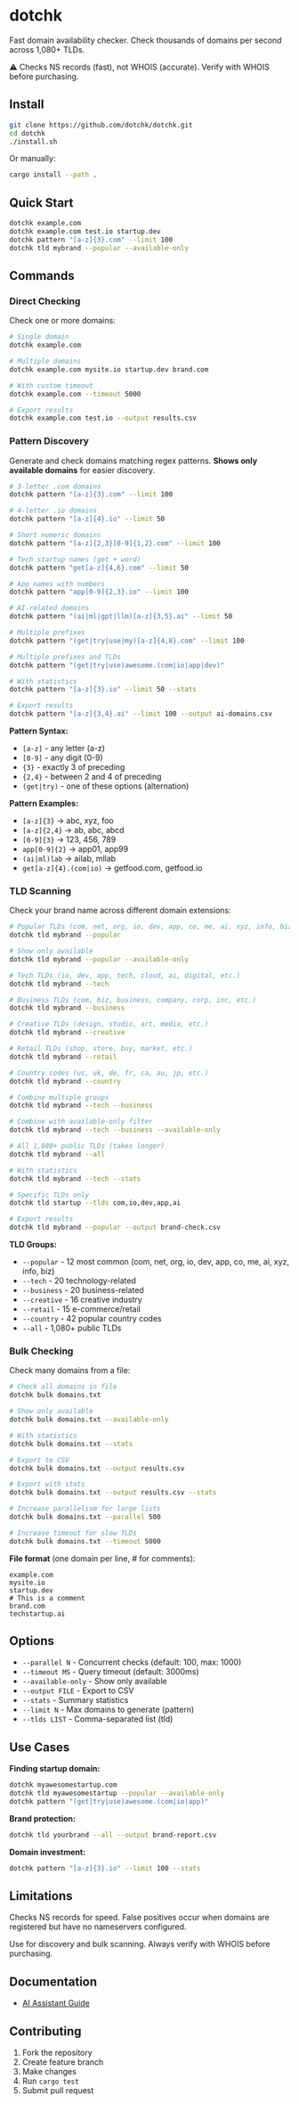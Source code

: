 # dotchk

Fast domain availability checker. Check thousands of domains per second across 1,080+ TLDs.

⚠️ Checks NS records (fast), not WHOIS (accurate). Verify with WHOIS before purchasing.

## Install

```bash
git clone https://github.com/dotchk/dotchk.git
cd dotchk
./install.sh
```

Or manually:
```bash
cargo install --path .
```

## Quick Start

```bash
dotchk example.com
dotchk example.com test.io startup.dev
dotchk pattern "[a-z]{3}.com" --limit 100
dotchk tld mybrand --popular --available-only
```

## Commands

### Direct Checking

Check one or more domains:

```bash
# Single domain
dotchk example.com

# Multiple domains
dotchk example.com mysite.io startup.dev brand.com

# With custom timeout
dotchk example.com --timeout 5000

# Export results
dotchk example.com test.io --output results.csv
```

### Pattern Discovery

Generate and check domains matching regex patterns. **Shows only available domains** for easier discovery.

```bash
# 3-letter .com domains
dotchk pattern "[a-z]{3}.com" --limit 100

# 4-letter .io domains
dotchk pattern "[a-z]{4}.io" --limit 50

# Short numeric domains
dotchk pattern "[a-z]{2,3}[0-9]{1,2}.com" --limit 100

# Tech startup names (get + word)
dotchk pattern "get[a-z]{4,6}.com" --limit 50

# App names with numbers
dotchk pattern "app[0-9]{2,3}.io" --limit 100

# AI-related domains
dotchk pattern "(ai|ml|gpt|llm)[a-z]{3,5}.ai" --limit 50

# Multiple prefixes
dotchk pattern "(get|try|use|my)[a-z]{4,8}.com" --limit 100

# Multiple prefixes and TLDs
dotchk pattern "(get|try|use)awesome.(com|io|app|dev)"

# With statistics
dotchk pattern "[a-z]{3}.io" --limit 50 --stats

# Export results
dotchk pattern "[a-z]{3,4}.ai" --limit 100 --output ai-domains.csv
```

**Pattern Syntax:**
- `[a-z]` - any letter (a-z)
- `[0-9]` - any digit (0-9)
- `{3}` - exactly 3 of preceding
- `{2,4}` - between 2 and 4 of preceding
- `(get|try)` - one of these options (alternation)

**Pattern Examples:**
- `[a-z]{3}` → abc, xyz, foo
- `[a-z]{2,4}` → ab, abc, abcd
- `[0-9]{3}` → 123, 456, 789
- `app[0-9]{2}` → app01, app99
- `(ai|ml)lab` → ailab, mllab
- `get[a-z]{4}.(com|io)` → getfood.com, getfood.io

### TLD Scanning

Check your brand name across different domain extensions:

```bash
# Popular TLDs (com, net, org, io, dev, app, co, me, ai, xyz, info, biz)
dotchk tld mybrand --popular

# Show only available
dotchk tld mybrand --popular --available-only

# Tech TLDs (io, dev, app, tech, cloud, ai, digital, etc.)
dotchk tld mybrand --tech

# Business TLDs (com, biz, business, company, corp, inc, etc.)
dotchk tld mybrand --business

# Creative TLDs (design, studio, art, media, etc.)
dotchk tld mybrand --creative

# Retail TLDs (shop, store, buy, market, etc.)
dotchk tld mybrand --retail

# Country codes (us, uk, de, fr, ca, au, jp, etc.)
dotchk tld mybrand --country

# Combine multiple groups
dotchk tld mybrand --tech --business

# Combine with available-only filter
dotchk tld mybrand --tech --business --available-only

# All 1,080+ public TLDs (takes longer)
dotchk tld mybrand --all

# With statistics
dotchk tld mybrand --tech --stats

# Specific TLDs only
dotchk tld startup --tlds com,io,dev,app,ai

# Export results
dotchk tld mybrand --popular --output brand-check.csv
```

**TLD Groups:**
- `--popular` - 12 most common (com, net, org, io, dev, app, co, me, ai, xyz, info, biz)
- `--tech` - 20 technology-related
- `--business` - 20 business-related
- `--creative` - 16 creative industry
- `--retail` - 15 e-commerce/retail
- `--country` - 42 popular country codes
- `--all` - 1,080+ public TLDs

### Bulk Checking

Check many domains from a file:

```bash
# Check all domains in file
dotchk bulk domains.txt

# Show only available
dotchk bulk domains.txt --available-only

# With statistics
dotchk bulk domains.txt --stats

# Export to CSV
dotchk bulk domains.txt --output results.csv

# Export with stats
dotchk bulk domains.txt --output results.csv --stats

# Increase parallelism for large lists
dotchk bulk domains.txt --parallel 500

# Increase timeout for slow TLDs
dotchk bulk domains.txt --timeout 5000
```

**File format** (one domain per line, # for comments):
```
example.com
mysite.io
startup.dev
# This is a comment
brand.com
techstartup.ai
```

## Options

- `--parallel N` - Concurrent checks (default: 100, max: 1000)
- `--timeout MS` - Query timeout (default: 3000ms)
- `--available-only` - Show only available
- `--output FILE` - Export to CSV
- `--stats` - Summary statistics
- `--limit N` - Max domains to generate (pattern)
- `--tlds LIST` - Comma-separated list (tld)

## Use Cases

**Finding startup domain:**
```bash
dotchk myawesomestartup.com
dotchk tld myawesomestartup --popular --available-only
dotchk pattern "(get|try|use)awesome.(com|io|app)"
```

**Brand protection:**
```bash
dotchk tld yourbrand --all --output brand-report.csv
```

**Domain investment:**
```bash
dotchk pattern "[a-z]{3}.io" --limit 100 --stats
```

## Limitations

Checks NS records for speed. False positives occur when domains are registered but have no nameservers configured.

Use for discovery and bulk scanning. Always verify with WHOIS before purchasing.

## Documentation

- [AI Assistant Guide](docs/ai-guide.md)

## Contributing

1. Fork the repository
2. Create feature branch
3. Make changes
4. Run `cargo test`
5. Submit pull request
